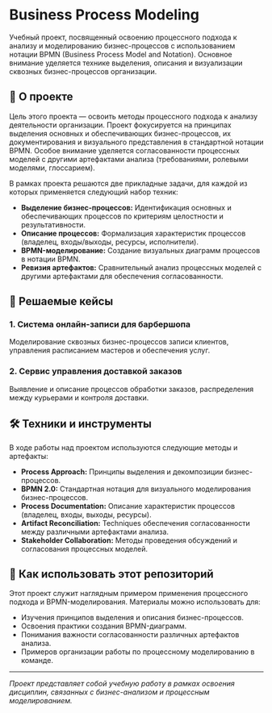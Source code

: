# Business Process Modeling

Учебный проект, посвященный освоению процессного подхода к анализу и моделированию бизнес-процессов с использованием нотации BPMN (Business Process Model and Notation). Основное внимание уделяется технике выделения, описания и визуализации сквозных бизнес-процессов организации.

## 📖 О проекте

Цель этого проекта — освоить методы процессного подхода к анализу деятельности организации. Проект фокусируется на принципах выделения основных и обеспечивающих бизнес-процессов, их документирования и визуального представления в стандартной нотации BPMN. Особое внимание уделяется согласованности процессных моделей с другими артефактами анализа (требованиями, ролевыми моделями, глоссарием).

В рамках проекта решаются две прикладные задачи, для каждой из которых применяется следующий набор техник:
*   **Выделение бизнес-процессов:** Идентификация основных и обеспечивающих процессов по критериям целостности и результативности.
*   **Описание процессов:** Формализация характеристик процессов (владелец, входы/выходы, ресурсы, исполнители).
*   **BPMN-моделирование:** Создание визуальных диаграмм процессов в нотации BPMN.
*   **Ревизия артефактов:** Сравнительный анализ процессных моделей с другими артефактами для обеспечения согласованности.

## 🧩 Решаемые кейсы

### 1. Система онлайн-записи для барбершопа
Моделирование сквозных бизнес-процессов записи клиентов, управления расписанием мастеров и обеспечения услуг.

### 2. Сервис управления доставкой заказов
Выявление и описание процессов обработки заказов, распределения между курьерами и контроля доставки.

## 🛠️ Техники и инструменты

В ходе работы над проектом используются следующие методы и артефакты:

*   **Process Approach:** Принципы выделения и декомпозиции бизнес-процессов.
*   **BPMN 2.0:** Стандартная нотация для визуального моделирования бизнес-процессов.
*   **Process Documentation:** Описание характеристик процессов (владелец, входы, выходы, ресурсы).
*   **Artifact Reconciliation:** Techniques обеспечения согласованности между различными артефактами анализа.
*   **Stakeholder Collaboration:** Методы проведения обсуждений и согласования процессных моделей.

## 🚀 Как использовать этот репозиторий

Этот проект служит наглядным примером применения процессного подхода и BPMN-моделирования. Материалы можно использовать для:
*   Изучения принципов выделения и описания бизнес-процессов.
*   Освоения практики создания BPMN-диаграмм.
*   Понимания важности согласованности различных артефактов анализа.
*   Примеров организации работы по процессному моделированию в команде.

---
*Проект представляет собой учебную работу в рамках освоения дисциплин, связанных с бизнес-анализом и процессным моделированием.*
